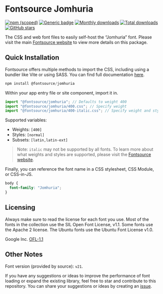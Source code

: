 # Fontsource Jomhuria

[![npm (scoped)](https://img.shields.io/npm/v/@fontsource/jomhuria?color=brightgreen)](https://www.npmjs.com/package/@fontsource/jomhuria) [![Generic badge](https://img.shields.io/badge/fontsource-passing-brightgreen)](https://github.com/fontsource/fontsource) [![Monthly downloads](https://badgen.net/npm/dm/@fontsource/jomhuria)](https://github.com/fontsource/fontsource) [![Total downloads](https://badgen.net/npm/dt/@fontsource/jomhuria)](https://github.com/fontsource/fontsource) [![GitHub stars](https://img.shields.io/github/stars/fontsource/fontsource.svg?style=social&label=Star)](https://github.com/fontsource/fontsource/stargazers)

The CSS and web font files to easily self-host the “Jomhuria” font. Please visit the main [Fontsource website](https://fontsource.org/fonts/jomhuria) to view more details on this package.

## Quick Installation

Fontsource offers multiple methods to import the CSS, including using a bundler like Vite or using SASS. You can find full documentation [here](https://fontsource.org/docs/getting-started/introduction).

```javascript
npm install @fontsource/jomhuria
```

Within your app entry file or site component, import it in.

```javascript
import "@fontsource/jomhuria"; // Defaults to weight 400
import "@fontsource/jomhuria/400.css"; // Specify weight
import "@fontsource/jomhuria/400-italic.css"; // Specify weight and style
```

Supported variables:
- Weights: `[400]`
- Styles: `[normal]`
- Subsets: `[latin,latin-ext]`

> Note: `italic` may not be supported by all fonts. To learn more about what weights and styles are supported, please visit the [Fontsource website](https://fontsource.org/fonts/jomhuria).

Finally, you can reference the font name in a CSS stylesheet, CSS Module, or CSS-in-JS.

```css
body {
  font-family: "Jomhuria";
}
```

## Licensing
Always make sure to read the license for each font you use. Most of the fonts in the collection use the SIL Open Font License, v1.1. Some fonts use the Apache 2 license. The Ubuntu fonts use the Ubuntu Font License v1.0.

Google Inc.
[OFL-1.1](http://scripts.sil.org/OFL)

## Other Notes
Font version (provided by source): `v21`.

If you have any suggestions or ideas to improve the performance of font loading or expand the existing library, feel free to star and contribute to this repository. You can share your suggestions or ideas by creating an [issue](https://github.com/fontsource/fontsource/issues).